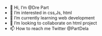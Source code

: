 - 👋 Hi, I’m @Dre Part
- 👀 I’m interested in css,Js, html
- 🌱 I’m currently learning web development 
- 💞️ I’m looking to collaborate on html project 
- 📫 How to reach me Twitter @PartDela

<!---
leinyuy/leinyuy is a ✨ special ✨ repository because its `README.md` (this file) appears on your GitHub profile.
You can click the Preview link to take a look at your changes.
--->
